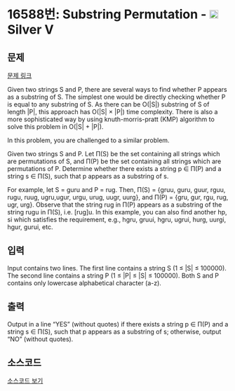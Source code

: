 # 16588번: Substring Permutation - <img src="https://static.solved.ac/tier_small/6.svg" style="height:20px" /> Silver V

<!-- performance -->

<!-- 문제 제출 후 깃허브에 푸시를 했을 때 제출한 코드의 성능이 입력될 공간입니다.-->

<!-- end -->

## 문제

[문제 링크](https://boj.kr/16588)


<p>Given two strings S and P, there are several ways to find whether P appears as a substring of S. The simplest one would be directly checking whether P is equal to any substring of S. As there can be O(|S|) substring of S of length |P|, this approach has O(|S| × |P|) time complexity. There is also a more sophisticated way by using knuth-morris-pratt (KMP) algorithm to solve this problem in O(|S| + |P|).</p>

<p>In this problem, you are challenged to a similar problem.</p>

<p>Given two strings S and P. Let Π(S) be the set containing all strings which are permutations of S, and Π(P) be the set containing all strings which are permutations of P. Determine whether there exists a string p ∈ Π(P) and a string s ∈ Π(S), such that p appears as a substring of s.</p>

<p>For example, let S = guru and P = rug. Then, Π(S) = {gruu, guru, guur, rguu, rugu, ruug, ugru,ugur, urgu, urug, uugr, uurg}, and Π(P) = {gru, gur, rgu, rug, ugr, urg}. Observe that the string rug in Π(P) appears as a substring of the string rugu in Π(S), i.e. [rug]u. In this example, you can also find another hp, si which satisfies the requirement, e.g., hgru, gruui, hgru, ugrui, hurg, uurgi, hgur, gurui, etc.</p>



## 입력


<p>Input contains two lines. The first line contains a string S (1 ≤ |S| ≤ 100000). The second line contains a string P (1 ≤ |P| ≤ |S| ≤ 100000). Both S and P contains only lowercase alphabetical character (a-z).</p>



## 출력


<p>Output in a line “YES” (without quotes) if there exists a string p ∈ Π(P) and a string s ∈ Π(S), such that p appears as a substring of s; otherwise, output “NO” (without quotes).</p>



## 소스코드

[소스코드 보기](Substring%20Permutation.cpp)